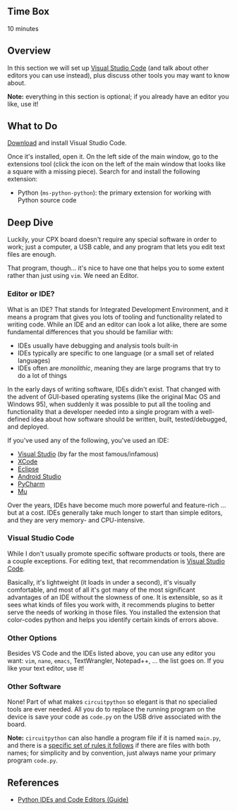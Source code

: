 <!-- begin auto-generated title section -->
<!-- end auto-generated section -->


## Time Box

10 minutes


## Overview

In this section we will set up [Visual Studio Code](https://code.visualstudio.com/) (and talk about other editors you can use instead), plus discuss other tools you may want to know about.

**Note:** everything in this section is optional; if you already have an editor you like, use it!


## What to Do

[Download](https://code.visualstudio.com/download) and install Visual Studio Code.

Once it's installed, open it. On the left side of the main window, go to the extensions tool (click the icon on the left of the main window that looks like a square with a missing piece). Search for and install the following extension:

* Python (`ms-python-python`): the primary extension for working with Python source code


## Deep Dive

Luckily, your CPX board doesn't require any special software in order to work; just a computer, a USB cable, and any program that lets you edit text files are enough.

That program, though... it's nice to have one that helps you to some extent rather than just using `vim`. We need an Editor.


### Editor or IDE?

What is an IDE? That stands for Integrated Development Environment, and it means a program that gives you lots of tooling and functionality related to writing code. While an IDE and an editor can look a lot alike, there are some fundamental differences that you should be familiar with:

* IDEs usually have debugging and analysis tools built-in
* IDEs typically are specific to one language (or a small set of related languages)
* IDEs often are *monolithic*, meaning they are large programs that try to do a lot of things

In the early days of writing software, IDEs didn't exist. That changed with the advent of GUI-based operating systems (like the original Mac OS and Windows 95), when suddenly it was possible to put all the tooling and functionality that a developer needed into a single program with a well-defined idea about how software should be written, built, tested/debugged, and deployed.

If you've used any of the following, you've used an IDE:

* [Visual Studio](https://visualstudio.microsoft.com/) (by far the most famous/infamous)
* [XCode](https://developer.apple.com/xcode/)
* [Eclipse](https://www.eclipse.org/)
* [Android Studio](https://developer.android.com/studio)
* [PyCharm](https://www.jetbrains.com/pycharm/)
* [Mu](https://codewith.mu/)

Over the years, IDEs have become much more powerful and feature-rich ... but at a cost. IDEs generally take much longer to start than simple editors, and they are very memory- and CPU-intensive.


### Visual Studio Code

While I don't usually promote specific software products or tools, there are a couple exceptions. For editing text, that recommendation is [Visual Studio Code](https://code.visualstudio.com/).

Basically, it's lightweight (it loads in under a second), it's visually comfortable, and most of all it's got many of the most significant advantages of an IDE without the slowness of one. It is extensible, so as it sees what kinds of files you work with, it recommends plugins to better serve the needs of working in those files. You installed the extension that color-codes python and helps you identify certain kinds of errors above.


### Other Options

Besides VS Code and the IDEs listed above, you can use any editor you want: `vim`, `nano`, `emacs`, TextWrangler, Notepad++, ... the list goes on. If you like your text editor, use it!


### Other Software

None! Part of what makes `circuitpython` so elegant is that no specialied tools are ever needed. All you do to replace the running program on the device is save your code as `code.py` on the USB drive associated with the board.

**Note:** `circuitpython` can also handle a program file if it is named `main.py`, and there is a [specific set of rules it follows](https://learn.adafruit.com/welcome-to-circuitpython/creating-and-editing-code#naming-your-program-file-7-32) if there are files with both names; for simplicity and by convention, just always name your primary program `code.py`.



## References

* [Python IDEs and Code Editors (Guide)](https://realpython.com/python-ides-code-editors-guide/)


<!-- begin auto-generated nav-links section -->
<!-- end auto-generated section -->
